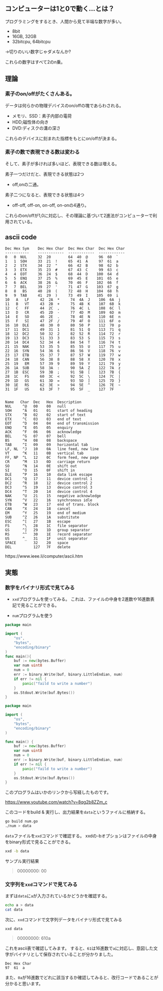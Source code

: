 ﻿


## コンピューターは1と0で動く...とは？

プログラミングをするとき、人間から見て半端な数字が多い。

- 8bit
- 16GB, 32GB
- 32bitcpu, 64bitcpu

 →切りのいい数字じゃダメなんか?

これらの数字はすべて2のn乗。



## 理論

### 素子のon/offがたくさんある。

データは何らかの物理デバイスのon/offの塊であらわされる。

- メモリ、SSD：素子内部の電荷
- HDD;磁性体の向き
- DVD:ディスクの溝の深さ

これらのデバイスに刻まれた指標をもとにon/offが決まる。

### 素子の数で表現できる数は変わる

そして、素子が多ければ多いほど、表現できる数は増える。

素子一つだけだと、表現できる状態は2つ

- off,onの二通。

素子二つになると、表現できる状態は4つ

- off-off, off-on, on-off, on-onの4通り。

これらのon/offが1,0に対応し、その理論に基づいて2進法がコンピューターで利用されている。

## ascii code

    Dec Hex Sym    Dec Hex Char  Dec Hex Char  Dec Hex Char
    -----------    ------------  ------------  ------------
    0   0  NUL     32  20        64  40  @     96  60  `
    1   1  SOH     33  21  !     65  41  A     97  61  a
    2   2  STX     34  22  "     66  42  B     98  62  b
    3   3  ETX     35  23  #     67  43  C     99  63  c
    4   4  EOT     36  24  $     68  44  D    100  64  d
    5   5  ENQ     37  25  %     69  45  E    101  65  e
    6   6  ACK     38  26  &     70  46  F    102  66  f
    7   7  BEL     39  27  '     71  47  G    103  67  g
    8   8   BS     40  28  (     72  48  H    104  68  h
    9   9  TAB     41  29  )     73  49  I    105  69  i
    10   A   LF     42  2A  *     74  4A  J    106  6A  j
    11   B   VT     43  2B  +     75  4B  K    107  6B  k
    12   C   FF     44  2C  ,     76  4C  L    108  6C  l
    13   D   CR     45  2D  -     77  4D  M    109  6D  m
    14   E   SO     46  2E  .     78  4E  N    110  6E  n
    15   F   SI     47  2F  /     79  4F  O    111  6F  o
    16  10  DLE     48  30  0     80  50  P    112  70  p
    17  11  DC1     49  31  1     81  51  Q    113  71  q
    18  12  DC2     50  32  2     82  52  R    114  72  r
    19  13  DC3     51  33  3     83  53  S    115  73  s
    20  14  DC4     52  34  4     84  54  T    116  74  t
    21  15  NAK     53  35  5     85  55  U    117  75  u
    22  16  SYN     54  36  6     86  56  V    118  76  v
    23  17  ETB     55  37  7     87  57  W    119  77  w
    24  18  CAN     56  38  8     88  58  X    120  78  x
    25  19   EM     57  39  9     89  59  Y    121  79  y
    26  1A  SUB     58  3A  :     90  5A  Z    122  7A  z
    27  1B  ESC     59  3B  ;     91  5B  [    123  7B  {
    28  1C   FS     60  3C  <     92  5C  \    124  7C  |
    29  1D   GS     61  3D  =     93  5D  ]    125  7D  }
    30  1E   RS     62  3E  >     94  5E  ^    126  7E  ~
    31  1F   US     63  3F  ?     95  5F  _    127  7F 


    Name   Char  Dec   Hex  Description           
    NUL     ^@   00    00   null
    SOH     ^A   01    01   start of heading
    STX     ^B   02    02   start of text
    ETX     ^C   03    03   end of text
    EOT     ^D   04    04   end of transmission
    ENQ     ^E   05    05   enquiry
    ACK     ^F   06    06   acknowledge
    BEL     ^G   07    07   bell
    BS      ^H   08    08   backspace
    TAB     ^I   09    09   horizontal tab
    LF, NL  ^J   10    0A   line feed, new line
    VT      ^K   11    0B   vertical tab
    FF, NP  ^L   12    0C   form feed, new page
    CR      ^M   13    0D   carriage return
    SO      ^N   14    0E   shift out
    SI      ^O   15    0F   shift in
    DLE     ^P   16    10   data link escape
    DC1     ^Q   17    11   device control 1
    DC2     ^R   18    12   device control 2
    DC3     ^S   19    13   device control 3
    DC4     ^T   20    14   device control 4
    NAK     ^U   21    15   negative acknowledge
    SYN     ^V   22    16   synchronous idle
    ETB     ^W   23    17   end of trans. block
    CAN     ^X   24    18   cancel
    EM      ^Y   25    19   end of medium
    SUB     ^Z   26    1A   substitute
    ESC     ^[   27    1B   escape
    FS      ^\   28    1C   file separator
    GS      ^]   29    1D   group separator
    RS      ^^   30    1E   record separator
    US      ^_   31    1F   unit separator
    SPACE        32    20   space
    DEL          127   7F   delete
</pre>
https://www.ieee.li/computer/ascii.htm



## 実態


### 数字をバイナリ形式で見てみる

- `xxd`プログラムを使ってみる。
これは、ファイルの中身を2進数や16進数表記で見ることができる。

- `num`プログラムを使う

```go
package main

import (
    "os",
    "bytes",
    "encoding/binary"
)
func main(){
    buf := new(bytes.Buffer)
    var num uint8
    num = 0
    err := binary.Write(buf, binary.LittleEndian, num)
    if err != nil {
        panic("faild to write a number")
    }
    os.Stdout.Write(buf.Bytes())
}
```

```go
package main

import (
    "os",
    "bytes",
    "encoding/binary"
)

func main() {
    buf := new(bytes.Buffer)
    var num uint8
    num = 0
    err := binary.Write(buf, binary.LittleEndian, num)
    if err != nil {
        panic("faild to write a number")
    }
    os.Stdout.Write(buf.Bytes())
}
```


このプログラムはいかのリンクから写経したものです。

https://www.youtube.com/watch?v=8qg2b8ZZm_c


このコードをbuild & 実行し、出力結果を`data`というファイルに格納する。

```sh
go build num.go
./num > data
```

`data`ファイルを`xxd`コマンドで確認する。
xxdの-bオプションはファイルの中身をbinary形式で見ることができる。

```sh
xxd -b data
```

サンプル実行結果

> 00000000: 00


### 文字列を`xxd`コマンドで見てみる

まずは`data`に`a`が入力されているかどうかを確認する。

```sh
echo a > data
cat data
```

次に、`xxd`コマンドで文字列データをバイナリ形式で見てみる

```sh
xxd data
```

> 00000000: 610a

これをascii表で確認してみます。
すると、`61`は16進数で`a`に対応し、意図した文字がバイナリとして保存されていることが分かりました。

    Dec Hex Char
    97  61  a

また、`0a`が16進数でどれに該当するか確認してみると、改行コードであることが分かると思います。















































